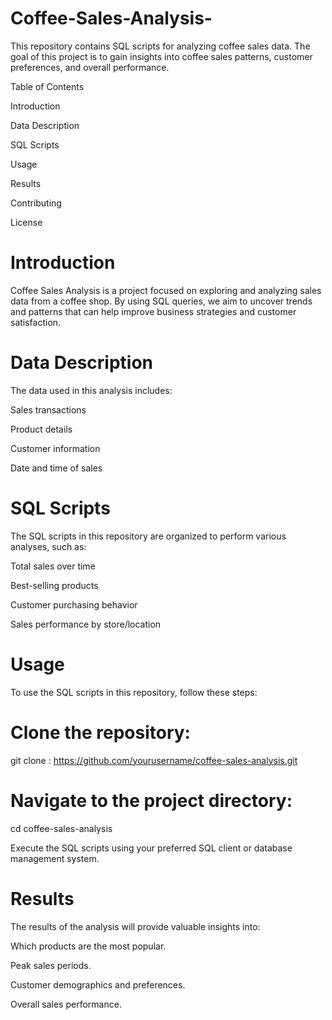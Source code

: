 # Coffee-Sales-Analysis-

This repository contains SQL scripts for analyzing coffee sales data. The goal of this project is to gain insights into coffee sales patterns,
customer preferences, and overall performance.

Table of Contents

Introduction

Data Description

SQL Scripts

Usage

Results

Contributing

License

# Introduction

Coffee Sales Analysis is a project focused on exploring and analyzing sales data from a coffee shop.
By using SQL queries, we aim to uncover trends and patterns that can help improve business strategies and customer satisfaction.

# Data Description
The data used in this analysis includes:

Sales transactions

Product details

Customer information

Date and time of sales

# SQL Scripts
The SQL scripts in this repository are organized to perform various analyses, such as:

Total sales over time

Best-selling products

Customer purchasing behavior

Sales performance by store/location

# Usage
To use the SQL scripts in this repository, follow these steps:

# Clone the repository:

git clone : https://github.com/yourusername/coffee-sales-analysis.git

# Navigate to the project directory:

cd coffee-sales-analysis

Execute the SQL scripts using your preferred SQL client or database management system.

# Results

The results of the analysis will provide valuable insights into:

Which products are the most popular.

Peak sales periods.

Customer demographics and preferences.

Overall sales performance.


